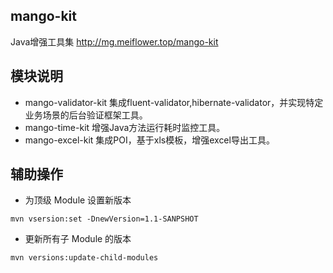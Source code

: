 ## mango-kit
Java增强工具集 http://mg.meiflower.top/mango-kit

## 模块说明
* mango-validator-kit 集成fluent-validator,hibernate-validator，并实现特定业务场景的后台验证框架工具。
* mango-time-kit 增强Java方法运行耗时监控工具。
* mango-excel-kit 集成POI，基于xls模板，增强excel导出工具。



## 辅助操作
* 为顶级 Module 设置新版本
```
mvn vsersion:set -DnewVersion=1.1-SANPSHOT
```
* 更新所有子 Module 的版本
```
mvn versions:update-child-modules
```
